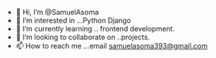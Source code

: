 - 👋 Hi, I’m @SamuelAsoma
- 👀 I’m interested in ...Python Django
- 🌱 I’m currently learning .. frontend development.
- 💞️ I’m looking to collaborate on ..projects.
- 📫 How to reach me ...email samuelasoma393@gmail.com 

<!---
SamuelAsoma/SamuelAsoma is a ✨ special ✨ repository because its `README.md` (this file) appears on your GitHub profile.
You can click the Preview link to take a look at your changes.
--->
